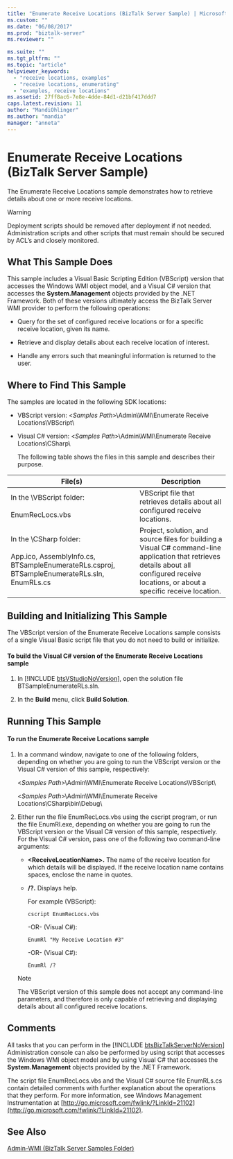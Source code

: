 ```yaml
---
title: "Enumerate Receive Locations (BizTalk Server Sample) | Microsoft Docs"
ms.custom: ""
ms.date: "06/08/2017"
ms.prod: "biztalk-server"
ms.reviewer: ""

ms.suite: ""
ms.tgt_pltfrm: ""
ms.topic: "article"
helpviewer_keywords: 
  - "receive locations, examples"
  - "receive locations, enumerating"
  - "examples, receive locations"
ms.assetid: 27ff8ac6-7e8e-4dde-84d1-d21bf417ddd7
caps.latest.revision: 11
author: "MandiOhlinger"
ms.author: "mandia"
manager: "anneta"
---
```

# Enumerate Receive Locations (BizTalk Server Sample)
The Enumerate Receive Locations sample demonstrates how to retrieve details about one or more receive locations.  
  
> [!WARNING]
>  Deployment scripts should be removed after deployment if not needed. Administration scripts and other scripts that must remain should be secured by ACL’s and closely monitored.  
  
## What This Sample Does  
 This sample includes a Visual Basic Scripting Edition (VBScript) version that accesses the Windows WMI object model, and a Visual C# version that accesses the **System.Management** objects provided by the .NET Framework. Both of these versions ultimately access the BizTalk Server WMI provider to perform the following operations:  
  
-   Query for the set of configured receive locations or for a specific receive location, given its name.  
  
-   Retrieve and display details about each receive location of interest.  
  
-   Handle any errors such that meaningful information is returned to the user.  
  
## Where to Find This Sample  
 The samples are located in the following SDK locations:  
  
- VBScript version: \<*Samples Path*\>\Admin\WMI\Enumerate Receive Locations\VBScript\  
  
- Visual C# version: \<*Samples Path*\>\Admin\WMI\Enumerate Receive Locations\CSharp\  
  
  The following table shows the files in this sample and describes their purpose.  
  
|File(s)|Description|  
|---------------|-----------------|  
|In the \VBScript folder:<br /><br /> EnumRecLocs.vbs|VBScript file that retrieves details about all configured receive locations.|  
|In the \CSharp folder:<br /><br /> App.ico, AssemblyInfo.cs, BTSampleEnumerateRLs.csproj, BTSampleEnumerateRLs.sln, EnumRLs.cs|Project, solution, and source files for building a Visual C# command-line application that retrieves details about all configured receive locations, or about a specific receive location.|  
  
## Building and Initializing This Sample  
 The VBScript version of the Enumerate Receive Locations sample consists of a single Visual Basic script file that you do not need to build or initialize.  
  
#### To build the Visual C# version of the Enumerate Receive Locations sample  
  
1. In [!INCLUDE [btsVStudioNoVersion](../includes/btsvstudionoversion-md.md)], open the solution file BTSampleEnumerateRLs.sln.  
  
2. In the **Build** menu, click **Build Solution**.  
  
## Running This Sample  
  
#### To run the Enumerate Receive Locations sample  
  
1.  In a command window, navigate to one of the following folders, depending on whether you are going to run the VBScript version or the Visual C# version of this sample, respectively:  
  
     \<*Samples Path*\>\Admin\WMI\Enumerate Receive Locations\VBScript\  
  
     \<*Samples Path*\>\Admin\WMI\Enumerate Receive Locations\CSharp\bin\Debug\  
  
2.  Either run the file EnumRecLocs.vbs using the cscript program, or run the file EnumRl.exe, depending on whether you are going to run the VBScript version or the Visual C# version of this sample, respectively. For the Visual C# version, pass one of the following two command-line arguments:  
  
    -   **\<ReceiveLocationName\>.** The name of the receive location for which details will be displayed. If the receive location name contains spaces, enclose the name in quotes.  
  
    -   **/?.** Displays help.  
  
         For example (VBScript):  
  
        ```  
        cscript EnumRecLocs.vbs  
        ```  
  
         -OR- (Visual C#):  
  
        ```  
        EnumRl "My Receive Location #3"  
        ```  
  
         -OR- (Visual C#):  
  
        ```  
        EnumRl /?  
        ```  
  
    > [!NOTE]
    >  The VBScript version of this sample does not accept any command-line parameters, and therefore is only capable of retrieving and displaying details about all configured receive locations.  
  
## Comments  
 All tasks that you can perform in the [!INCLUDE [btsBizTalkServerNoVersion](../includes/btsbiztalkservernoversion-md.md)] Administration console can also be performed by using script that accesses the Windows WMI object model and by using Visual C# that accesses the <strong>System.Management</strong> objects provided by the .NET Framework.  
  
 The script file EnumRecLocs.vbs and the Visual C# source file EnumRLs.cs contain detailed comments with further explanation about the operations that they perform. For more information, see Windows Management Instrumentation at [http://go.microsoft.com/fwlink/?LinkId=21102](http://go.microsoft.com/fwlink/?LinkId=21102).  
  
## See Also  
 [Admin-WMI (BizTalk Server Samples Folder)](../core/admin-wmi-biztalk-server-samples-folder.md)
